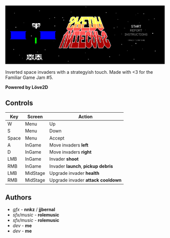 ![Sreda Vniecaps](/project/img/captura.png)

Inverted space invaders with a strategyish touch. Made with <3 for the Familiar Game Jam #5.

**Powered by Löve2D**

## Controls

| Key | Screen | Action
| ------------- | ------------- | ----------|
| W  | Menu  | Up |
| S  | Menu  | Down |
| Space | Menu  | Accept |
| A  | InGame  | Move invaders **left** |
| D  | InGame  | Move invaders **right** |
| LMB | InGame | Invader **shoot** |
| RMB | InGame | Invader **launch**, **pickup debris** |
| LMB | MidStage |  Upgrade invader **health** |
| RMB | MidStage | Upgrade invader **attack cooldown** |

## Authors


 * *gfx* - **nnkz** / **jjbernal**
 * *sfx/music* - **rolemusic**
 * *sfx/music* - **rolemusic**
 * *dev* - **me**
 * *dev* - **me**
